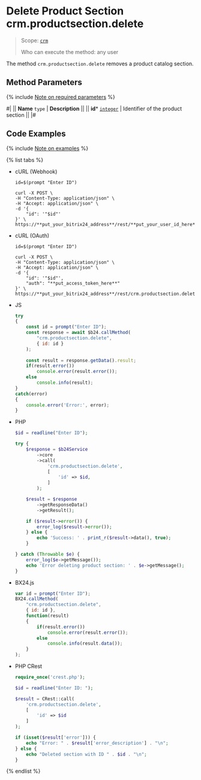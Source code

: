 # Delete Product Section crm.productsection.delete

> Scope: [`crm`](../../../scopes/permissions.md)
>
> Who can execute the method: any user

The method `crm.productsection.delete` removes a product catalog section.

## Method Parameters

{% include [Note on required parameters](../../../../_includes/required.md) %}

#|
|| **Name**
`type` | **Description** ||
|| **id***
[`integer`](../../data-types.md) | Identifier of the product section ||
|#

## Code Examples

{% include [Note on examples](../../../../_includes/examples.md) %}

{% list tabs %}

- cURL (Webhook)

    ```curl
    id=$(prompt "Enter ID")

    curl -X POST \
    -H "Content-Type: application/json" \
    -H "Accept: application/json" \
    -d '{
        "id": '"$id"'
    }' \
    https://**put_your_bitrix24_address**/rest/**put_your_user_id_here**/**put_your_webhook_here**/crm.productsection.delete
    ```

- cURL (OAuth)

    ```curl
    id=$(prompt "Enter ID")

    curl -X POST \
    -H "Content-Type: application/json" \
    -H "Accept: application/json" \
    -d '{
        "id": '"$id"',
        "auth": "**put_access_token_here**"
    }' \
    https://**put_your_bitrix24_address**/rest/crm.productsection.delete
    ```

- JS

    ```js
    try
    {
    	const id = prompt("Enter ID");
    	const response = await $b24.callMethod(
    		"crm.productsection.delete",
    		{ id: id }
    	);
    	
    	const result = response.getData().result;
    	if(result.error())
    		console.error(result.error());
    	else
    		console.info(result);
    }
    catch(error)
    {
    	console.error('Error:', error);
    }
    ```

- PHP

    ```php
    $id = readline("Enter ID");
    
    try {
        $response = $b24Service
            ->core
            ->call(
                'crm.productsection.delete',
                [
                    'id' => $id,
                ]
            );
    
        $result = $response
            ->getResponseData()
            ->getResult();
    
        if ($result->error()) {
            error_log($result->error());
        } else {
            echo 'Success: ' . print_r($result->data(), true);
        }
    
    } catch (Throwable $e) {
        error_log($e->getMessage());
        echo 'Error deleting product section: ' . $e->getMessage();
    }
    ```

- BX24.js

    ```js
    var id = prompt("Enter ID");
    BX24.callMethod(
        "crm.productsection.delete",
        { id: id },
        function(result)
        {
            if(result.error())
                console.error(result.error());
            else
                console.info(result.data());
        }
    );
    ```

- PHP CRest

    ```php
    require_once('crest.php');

    $id = readline("Enter ID: ");

    $result = CRest::call(
        'crm.productsection.delete',
        [
            'id' => $id
        ]
    );

    if (isset($result['error'])) {
        echo "Error: " . $result['error_description'] . "\n";
    } else {
        echo "Deleted section with ID " . $id . "\n";
    }
    ```

{% endlist %}